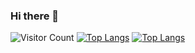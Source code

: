 ### Hi there 👋
![Visitor Count](https://profile-counter.glitch.me/6forwater29/count.svg)
[![Top Langs](https://github-readme-stats.vercel.app/api/top-langs/?username=6forwater29)](https://github.com/6forwater29/github-readme-stats)
[![Top Langs](https://github-readme-stats.vercel.app/api/top-langs/?username=6forwater29&layout=compact)](https://github.com/6forwater29/github-readme-stats)
<!--
**6forwater29/6forwater29** is a ✨ _special_ ✨ repository because its `README.md` (this file) appears on your GitHub profile.

Here are some ideas to get you started:

- 🔭 I’m currently working on ...
- 🌱 I’m currently learning ...
- 👯 I’m looking to collaborate on ...
- 🤔 I’m looking for help with ...
- 💬 Ask me about ...
- 📫 How to reach me: ...
- 😄 Pronouns: ...
- ⚡ Fun fact: ...
-->
